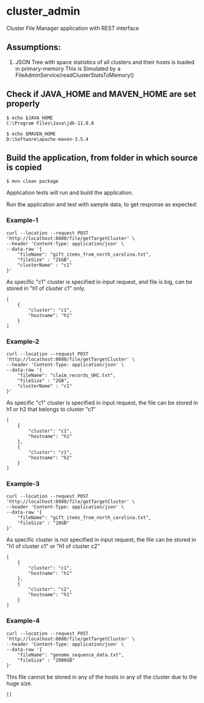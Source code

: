 # cluster_admin

Cluster File Manager application with REST interface
 
## Assumptions:

1. JSON Tree with space statistics of all clusters and their hosts is loaded in primary-memory
	This is Simulated by a FileAdminService/readClusterStatsToMemory()

## Check if JAVA_HOME and MAVEN_HOME are set properly
```
$ echo $JAVA_HOME
C:\Program Files\Java\jdk-11.0.8

$ echo $MAVEN_HOME
D:\Software\apache-maven-3.5.4
```

## Build the application, from folder in which source is copied
```
$ mvn clean package
```
Application tests will run and build the application.

Run the application and test with sample data, to get response as expected:


### Example-1
```
curl --location --request POST 'http://localhost:8080/file/getTargetCluster' \
--header 'Content-Type: application/json' \
--data-raw '{
    "fileName": "gift_items_from_north_carolina.txt",
	"fileSize" : "25GB",
	"clusterName" : "c1"
}'
```
As specific "c1" cluster is specified in input request, and file is big, can be stored in "h1 of cluster c1" only.
```
[
    {
        "cluster": "c1",
        "hostname": "h1"
    }
]
```


### Example-2
```
curl --location --request POST 'http://localhost:8080/file/getTargetCluster' \
--header 'Content-Type: application/json' \
--data-raw '{
    "fileName": "claim_records_UHC.txt",
	"fileSize" : "2GB",
	"clusterName" : "c1"
}'
```
As specific "c1" cluster is specified in input request, the file can be stored in h1 or h2 that belongs to cluster "c1"
```
[
    {
        "cluster": "c1",
        "hostname": "h1"
    },
    {
        "cluster": "c1",
        "hostname": "h2"
    }
]
```


### Example-3
```
curl --location --request POST 'http://localhost:8080/file/getTargetCluster' \
--header 'Content-Type: application/json' \
--data-raw '{
    "fileName": "gift_items_from_north_carolina.txt",
	"fileSize" : "28GB"
}'
```
As specific cluster is not specified in input request, the file can be stored in "h1 of cluster c1" or "h1 of cluster c2"
```
[
    {
        "cluster": "c1",
        "hostname": "h1"
    },
    {
        "cluster": "c2",
        "hostname": "h1"
    }
]
```


### Example-4
```
curl --location --request POST 'http://localhost:8080/file/getTargetCluster' \
--header 'Content-Type: application/json' \
--data-raw '{
    "fileName": "genome_sequence_data.txt",
	"fileSize" : "2000GB"
}'
```
This file cannot be stored in any of the hosts in any of the cluster due to the huge size.
```
[]
```
